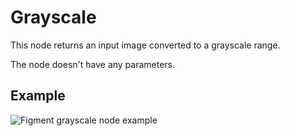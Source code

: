 # Grayscale

This node returns an input image converted to a grayscale range.

The node doesn't have any parameters.

## Example

<img src="/img/nodes/grayscale.jpg" alt="Figment grayscale node example"/>
